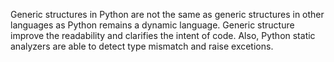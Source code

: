 Generic structures in Python are not the same as generic structures in other languages as Python remains a dynamic language. Generic structure improve the readability and clarifies the intent of code. Also, Python static analyzers are able to detect type mismatch and raise excetions. 